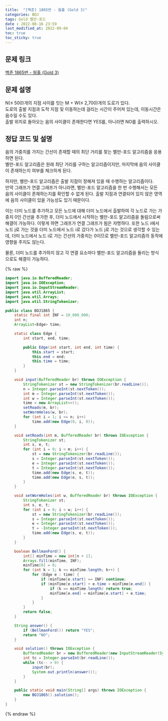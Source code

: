 ```yaml
---
title:  "[백준] 1865번 - 웜홀 (Gold 3)"
categories: BOJ
tags: Gold 벨만-포드
date : 2022-08-16 23:59
last_modified_at: 2022-09-04
toc: true
toc_sticky: true
---
```


## 문제 링크

[백준 1865번 - 웜홀 (Gold 3)](https://www.acmicpc.net/problem/1865)

## 문제 설명

N($\leq$ 500)개의 지점 사이를 잇는 M + W($\leq$ 2,700)개의 도로가 있다.  
도로의 출발 지점과 도착 지점 및 이동하는데 걸리는 시간이 주어져 있는데, 이동시간은 음수일 수도 있다.  
출발 위치로 돌아오는 음의 사이클이 존재한다면 YES를, 아니라면 NO를 출력하시오.

## 정답 코드 및 설명

음의 가중치를 가지는 간선이 존재할 때의 최단 거리를 찾는 벨만-포드 알고리즘을 응용하면 된다.  
벨만-포드 알고리즘은 원래 최단 거리를 구하는 알고리즘이지만, 마지막에 음의 사이클이 존재하는지 여부를 체크하게 된다.

하지만, 벨만-포드 알고리즘은 출발 지점이 정해져 있을 때 수행하는 알고리즘이다.  
만약 그래프가 연결 그래프가 아니라면, 벨만-포드 알고리즘을 한 번 수행해서는 모든 음의 사이클이 존재하는지를 확인할 수 없게 된다. 출발 지점과 연결되어 있지 않은 영역에 음의 사이클이 있을 가능성도 있기 때문이다.  

이는 더미 노드를 추가하고 모든 노드에 대해 더미 노드에서 출발하여 각 노드로 가는 가중치 0인 간선을 추가한 후, 더미 노드에서 시작하는 벨만-포드 알고리즘을 돌림으로써 해결이 가능하다. 이렇게 하면 그래프가 연결 그래프가 됨은 자명하다. 또한 노드 i에서 노드 j로 가는 것을 더미 노드에서 노드 i로 갔다가 노드 j로 가는 것으로 생각할 수 있는데, 더미 노드에서 노드 i로 가는 간선의 가중치는 0이므로 벨만-포드 알고리즘의 동작에 영향을 주지도 않는다.

물론, 더미 노드를 추가하지 않고 각 연결 요소마다 벨만-포드 알고리즘을 돌리는 방식으로도 해결이 가능하다.

{% raw %}

```java
import java.io.BufferedReader;
import java.io.IOException;
import java.io.InputStreamReader;
import java.util.ArrayList;
import java.util.Arrays;
import java.util.StringTokenizer;

public class BOJ1865 {
    static final int INF = 10_000_000;
    int n;
    ArrayList<Edge> time;

    static class Edge {
        int start, end, time;

        public Edge(int start, int end, int time) {
            this.start = start;
            this.end = end;
            this.time = time;
        }
    }

    void input(BufferedReader br) throws IOException {
        StringTokenizer st = new StringTokenizer(br.readLine());
        n = Integer.parseInt(st.nextToken());
        int m = Integer.parseInt(st.nextToken());
        int w = Integer.parseInt(st.nextToken());
        time = new ArrayList<>();
        setRoads(m, br);
        setWormHoles(w, br);
        for (int i = 1; i <= n; i++)
            time.add(new Edge(0, i, 0));
    }

    void setRoads(int m, BufferedReader br) throws IOException {
        StringTokenizer st;
        int s, e, t;
        for (int i = 0; i < m; i++) {
            st = new StringTokenizer(br.readLine());
            s = Integer.parseInt(st.nextToken());
            e = Integer.parseInt(st.nextToken());
            t = Integer.parseInt(st.nextToken());
            time.add(new Edge(s, e, t));
            time.add(new Edge(e, s, t));
        }
    }

    void setWormHoles(int w, BufferedReader br) throws IOException {
        StringTokenizer st;
        int s, e, t;
        for (int i = 0; i < w; i++) {
            st = new StringTokenizer(br.readLine());
            s = Integer.parseInt(st.nextToken());
            e = Integer.parseInt(st.nextToken());
            t = -Integer.parseInt(st.nextToken());
            time.add(new Edge(s, e, t));
        }
    }

    boolean BellmanFord() {
        int[] minTime = new int[n + 1];
        Arrays.fill(minTime, INF);
        minTime[0] = 0;
        for (int k = 1; k <= minTime.length; k++) {
            for (Edge e : time) {
                if (minTime[e.start] == INF) continue;
                if (minTime[e.start] + e.time < minTime[e.end]) {
                    if (k == minTime.length) return true;
                    minTime[e.end] = minTime[e.start] + e.time;
                }
            }
        }
        return false;
    }

    String answer() {
        if (BellmanFord()) return "YES";
        return "NO";
    }

    void solution() throws IOException {
        BufferedReader br = new BufferedReader(new InputStreamReader(System.in));
        int tc = Integer.parseInt(br.readLine());
        while (tc-- > 0) {
            input(br);
            System.out.println(answer());
        }
    }

    public static void main(String[] args) throws IOException {
        new BOJ1865().solution();
    }
}

```

{% endraw %}
